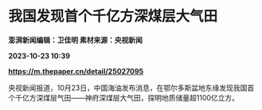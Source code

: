 # 我国发现首个千亿方深煤层大气田
**澎湃新闻编辑：卫佳明 素材来源：央视新闻**

**2023-10-23 10:39**

**https://m.thepaper.cn/detail/25027095**

央视新闻报道，10月23日，中国海油发布消息，在鄂尔多斯盆地东缘发现我国首个千亿方深煤层气田——神府深煤层大气田，探明地质储量超1100亿立方。